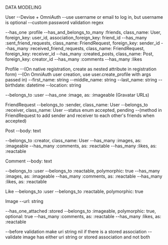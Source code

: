 DATA MODELING

User
--Devise + OmniAuth
--use username or email to log in, but username is optional
--custom password validation regex

--has_one :profile
--has_and_belongs_to_many :friends, class_name: User, 
                                    foreign_key: user_id, 
                                    association_foreign_key: friend_id
--has_many :sent_friend_requests, class_name: FriendRequest, foreign_key: sender_id
--has_many :received_friend_requests, class_name: FriendRequest, foreign_key: receiver_id
--has_many :created_posts, class_name: Post, foreign_key: creator_id
--has_many :comments
--has_many :likes
 
Profile
--(On native registration, create as nested attribute in registration form)
--(On OmniAuth user creation, use user.create_profile with args passed in)
--first_name: string
--middle_name: string
--last_name: string
--birthdate: datetime
--location: string

--belongs_to :user
--has_one :image, as: :imageable (Gravatar URLs)

FriendRequest
--belongs_to :sender, class_name: User
--belongs_to :receiver, class_name: User
--status enum accepted, pending
--(method in FriendRequest to add sender and receiver to each other's friends when accepted)

Post
--body: text

--belongs_to :creator, class_name: User
--has_many :images, as: :imageable
--has_many :comments, as: :reactable
--has_many :likes, as: :reactable

Comment
--body: text

--belongs_to :user
--belongs_to :reactable, polymorphic: true
--has_many :images, as: :imageable
--has_many :comments, as: :reactable
--has_many :likes, as: :reactable

Like
--belongs_to :user
--belongs_to :reactable, polymorphic: true

Image
--url: string

--has_one_attached :stored
--belongs_to :imageable, polymorphic: true, optional: true
--has_many :comments, as: :reactable
--has_many :likes, as: :reactable

--before validation make uri string nil if there is a stored association
--validate image has either uri string or stored association and not both

